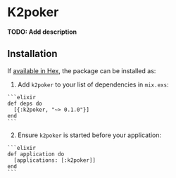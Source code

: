 # K2poker

**TODO: Add description**

## Installation

If [available in Hex](https://hex.pm/docs/publish), the package can be installed as:

  1. Add `k2poker` to your list of dependencies in `mix.exs`:

    ```elixir
    def deps do
      [{:k2poker, "~> 0.1.0"}]
    end
    ```

  2. Ensure `k2poker` is started before your application:

    ```elixir
    def application do
      [applications: [:k2poker]]
    end
    ```

